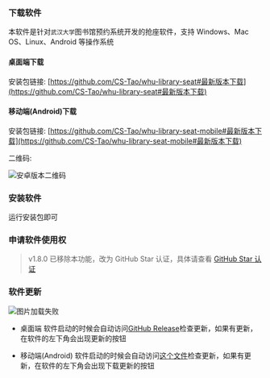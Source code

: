 ### 下载软件

本软件是针对`武汉大学`图书馆预约系统开发的抢座软件，支持 Windows、Mac OS、Linux、Android 等操作系统

#### 桌面端下载

安装包链接: [https://github.com/CS-Tao/whu-library-seat#最新版本下载](https://github.com/CS-Tao/whu-library-seat#最新版本下载)

#### 移动端(Android)下载

安装包链接: [https://github.com/CS-Tao/whu-library-seat-mobile#最新版本下载](https://github.com/CS-Tao/whu-library-seat-mobile#最新版本下载)

二维码:

![安卓版本二维码](https://raw.githubusercontent.com/CS-Tao/whu-library-seat/user-validation/last-android-qr.jpg)

### 安装软件

运行安装包即可

### 申请软件使用权

> v1.8.0 已移除本功能，改为 GitHub Star 认证，具体请查看 [GitHub Star 认证](./auth.html)


### 软件更新

![图片加载失败](https://home.cs-tao.cc/github-content/contents/github/whu-library-seat/update.png)

- 桌面端
    软件启动的时候会自动访问[GitHub Release](https://github.com/CS-Tao/whu-library-seat/releases/latest)检查更新，如果有更新，在软件的左下角会出现更新的按钮

- 移动端(Android)
    软件启动的时候会自动访问[这个文件](https://github.com/CS-Tao/whu-library-seat/blob/user-validation/last-mobile.json)检查更新，如果有更新，在软件的左下角会出现下载更新的按钮
